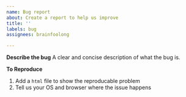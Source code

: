 ```yaml
---
name: Bug report
about: Create a report to help us improve
title: ''
labels: bug
assignees: brainfoolong

---
```


**Describe the bug**
A clear and concise description of what the bug is.

**To Reproduce**
1. Add a `html` file to show the reproducable problem
2. Tell us your OS and browser where the issue happens
